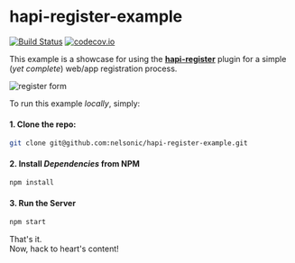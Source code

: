 # hapi-register-example

[![Build Status](https://travis-ci.org/nelsonic/hapi-register-example.svg)](https://travis-ci.org/nelsonic/hapi-register-example)
[![codecov.io](http://codecov.io/github/nelsonic/hapi-register-example/coverage.svg?branch=master)](http://codecov.io/github/nelsonic/hapi-register-example?branch=master)

This example is a showcase for using the
[**hapi-register**](https://github.com/nelsonic/hapi-register) plugin
for a simple (*yet complete*) web/app registration process.

![register form](https://cloud.githubusercontent.com/assets/194400/10197712/d6cc0348-6790-11e5-86ca-dc218bdffd54.png)

To run this example *locally*, simply:

#### 1. Clone the repo:

```sh
git clone git@github.com:nelsonic/hapi-register-example.git
```
#### 2. Install *Dependencies* from NPM

```sh
npm install
```

#### 3. Run the Server

```sh
npm start
```

That's it.  
Now, hack to heart's content!
